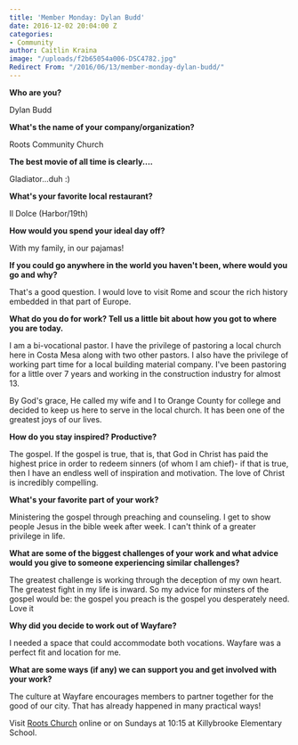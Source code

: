 ```yaml
---
title: 'Member Monday: Dylan Budd'
date: 2016-12-02 20:04:00 Z
categories:
- Community
author: Caitlin Kraina
image: "/uploads/f2b65054a006-DSC4782.jpg"
Redirect From: "/2016/06/13/member-monday-dylan-budd/"
---
```


**Who are you?**

Dylan Budd

**What's the name of your company/organization?**

Roots Community Church

**The best movie of all time is clearly....**

Gladiator...duh :) 

**What's your favorite local restaurant?**

Il Dolce (Harbor/19th)

**How would you spend your ideal day off?**

With my family, in our pajamas!

**If you could go anywhere in the world you haven't been, where would you go and why?**

That's a good question. I would love to visit Rome and scour the rich history embedded in that part of Europe. 

**What do you do for work? Tell us a little bit about how you got to where you are today.**

I am a bi-vocational pastor. I have the privilege of pastoring a local church here in Costa Mesa along with two other pastors. I also have the privilege of working part time for a local building material company. I've been pastoring for a little over 7 years and working in the construction industry for almost 13. 

By God's grace, He called my wife and I to Orange County for college and decided to keep us here to serve in the local church. It has been one of the greatest joys of our lives. 

**How do you stay inspired? Productive?**

The gospel. If the gospel is true, that is, that God in Christ has paid the highest price in order to redeem sinners (of whom I am chief)- if that is true, then I have an endless well of inspiration and motivation. The love of Christ is incredibly compelling. 

**What's your favorite part of your work?**

Ministering the gospel through preaching and counseling. I get to show people Jesus in the bible week after week. I can't think of a greater privilege in life.

**What are some of the biggest challenges of your work and what advice would you give to someone experiencing similar challenges?**

The greatest challenge is working through the deception of my own heart. The greatest fight in my life is inward. So my advice for minsters of the gospel would be: the gospel you preach is the gospel you desperately need. Love it 

**Why did you decide to work out of Wayfare?**

I needed a space that could accommodate both vocations. Wayfare was a perfect fit and location for me. 

**What are some ways (if any) we can support you and get involved with your work?**

The culture at Wayfare encourages members to partner together for the good of our city. That has already happened in many practical ways! 

<!-- more --> 

Visit [Roots Church](http://rootschurch.net) online or on Sundays at 10:15 at Killybrooke Elementary School.